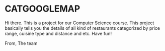 # CATGOOGLEMAP

Hi there.
This is a project for our Computer Science course. 
This project basically tells you the details of all kind of restaurants categorized by price range, cuisine type and distance and etc.
Have fun!

From,
The team
